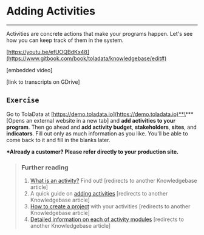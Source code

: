 # Adding Activities

---

Activities are concrete actions that make your programs happen. Let's see how you can keep track of them in the system.

[https://youtu.be/efUOQBdKx48](https://www.gitbook.com/book/toladata/knowledgebase/edit#)

\[embedded video\]

\[link to transcripts on GDrive\]

## `Exercise`

Go to TolaData at [https://demo.toladata.io](https://demo.toladata.io)**\*** \[Opens an external website in a new tab\] and **add activities to your program**. Then go ahead and **add activity budget**, **stakeholders**, **sites**, and **indicators**. Fill out only as much information as you like. You'll be able to come back to it and fill in the blanks later.

**\*Already a customer? Please refer directly to your production site.**

> ### Further reading
>
> 1. [What is an activity?](https://help.toladata.com/7-activities/what-is-an-activity.html) Find out! \[redirects to another Knowledgebase article\]
> 2. A quick guide on [adding activities](https://help.toladata.com/7-activities/add-activity.html) \[redirects to another Knowledgebase article\]
> 3. [How to create a project](https://help.toladata.com/7-activities/promoting-an-activity-to-a-project.html) with your activities \[redirects to another Knowledgebase article\]
> 4. [Detailed information on each of activity modules](https://help.toladata.com/7-activities/activity-modules.html) \[redirects to another Knowledgebase article\]

## 



